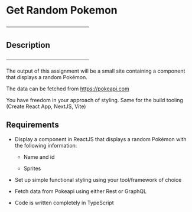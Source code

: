 # Get Random Pokemon

————————————————

## Description

————————————————

The output of this assignment will be a small site containing a component that displays a random Pokémon.

The data can be fetched from https://pokeapi.com

You have freedom in your approach of styling. Same for the build tooling (Create React App, NextJS, Vite)

## Requirements

- Display a component in ReactJS that displays a random Pokémon with the following information:

  - Name and id

  - Sprites

- Set up simple functional styling using your tool/framework of choice

- Fetch data from Pokeapi using either Rest or GraphQL

- Code is written completely in TypeScript
